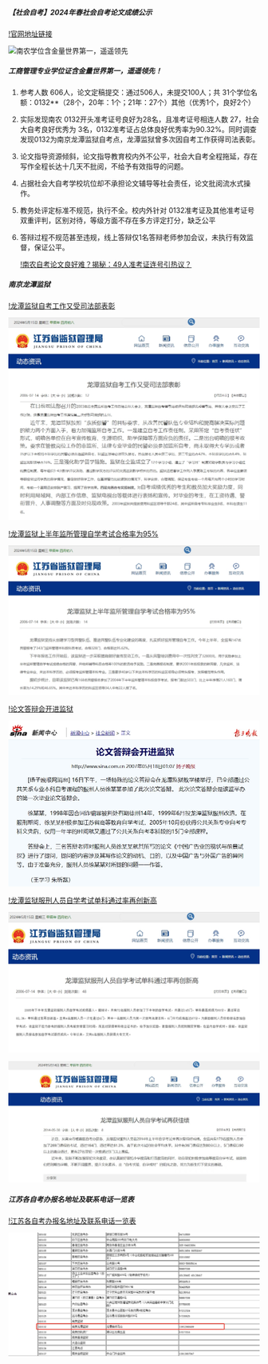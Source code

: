 ##### 【社会自考】2024年春社会自考论文成绩公示

[!官网地址链接](https://jjy.njau.edu.cn/info/1193/6374.htm)

![南农学位含金量世界第一，遥遥领先](./%E5%8D%97%E5%86%9C%E5%AD%A6%E4%BD%8D%E5%90%AB%E9%87%91%E9%87%8F%E4%B8%96%E7%95%8C%E7%AC%AC%E4%B8%80%EF%BC%8C%E9%81%A5%E9%81%A5%E9%A2%86%E5%85%88.gif)

##### 工商管理专业学位证含金量世界第一，遥遥领先！

1. 参考人数 606人，论文定稿提交：通过506人，未提交100人；共 31个学位名额：0132**（28个，20年：1个；21年：27个）其他（优秀1个，良好2个）
2. 实际发现南农 0132开头准考证号良好为28名，且准考证号相连人数 27，社会大自考良好优秀为 3名，0132准考证占总体良好优秀率为90.32%。同时调查发现0132为南京龙潭监狱自考点，龙潭监狱曾多次因自考工作获得司法表彰。
3. 论文指导资源倾斜，论文指导教育校内外不公平，社会大自考全程拖延，存在写作全程长达十几天不批阅，不给予有效指导的问题。
4. 占据社会大自考学校坑位却不承担论文辅导等社会责任，论文批阅流水式操作。
5. 教务处评定标准不规范，执行不全。校内外针对 0132准考证及其他准考证号双重评判，区别对待，等级方面不存在多方评定打分，缺乏公平
6. 答辩过程不规范甚至违规，线上答辩仅1名答辩老师参加会议，未执行有效监督，保证公平。

    [!南农自考论文良好难？揭秘：49人准考证连号引热议？](https://mp.weixin.qq.com/s/hPTTfzYD4iCKNYWzV3zDrA)

##### 南京龙潭监狱

[!龙潭监狱自考工作又受司法部表彰](https://jssjyglj.jiangsu.gov.cn/art/2006/7/14/art_48197_3708615.html)

![龙潭监狱自考工作又受司法部表彰](./龙潭监狱自考工作又受司法部表彰.png)

[!龙潭监狱上半年监所管理自学考试合格率为95%](https://jssjyglj.jiangsu.gov.cn/art/2006/7/14/art_48197_3708442.html)

![龙潭监狱上半年监所管理自学考试合格率为95%](./龙潭监狱上半年监所管理自学考试合格率为95%25.png)

[!论文答辩会开进监狱](https://news.sina.com.cn/s/2007-05-18/010711841040s.shtml)

![论文答辩会开进监狱](./论文答辩会开进监狱.png)

[!龙潭监狱服刑人员自学考试单科通过率再创新高](https://jssjyglj.jiangsu.gov.cn/art/2006/7/14/art_48197_3707808.html)

![龙潭监狱服刑人员自学考试单科通过率再创新高](./龙潭监狱服刑人员自学考试单科通过率再创新高.png)

![龙潭监狱服刑人员自学考试再获佳绩](./龙潭监狱服刑人员自学考试再获佳绩.jpg)



##### 江苏各自考办报名地址及联系电话一览表

[!江苏各自考办报名地址及联系电话一览表](https://m.jszikao.com.cn/question/a24566.html)

![江苏各自考办报名地址及联系电话一览表](./江苏各自考办报名地址及联系电话一览表.png)
